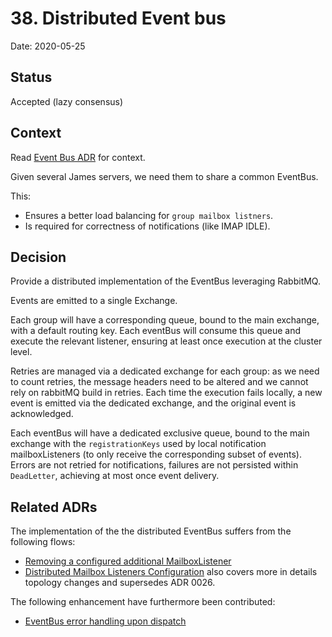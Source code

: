 # 38. Distributed Event bus

Date: 2020-05-25

## Status

Accepted (lazy consensus)

## Context

Read [Event Bus ADR](0037-eventbus.md) for context.

Given several James servers, we need them to share a common EventBus.

This:
 - Ensures a better load balancing for `group mailbox listners`.
 - Is required for correctness of notifications (like IMAP IDLE).

## Decision

Provide a distributed implementation of the EventBus leveraging RabbitMQ.

Events are emitted to a single Exchange.

Each group will have a corresponding queue, bound to the main exchange, with a default routing key. Each eventBus
will consume this queue and execute the relevant listener, ensuring at least once execution at the cluster level.

Retries are managed via a dedicated exchange for each group: as we need to count retries, the message headers need to 
be altered and we cannot rely on rabbitMQ build in retries. Each time the execution fails locally, a new event is emitted 
via the dedicated exchange, and the original event is acknowledged.

Each eventBus will have a dedicated exclusive queue, bound to the main exchange with the `registrationKeys` used by local 
notification mailboxListeners (to only receive the corresponding subset of events). Errors are not retried for 
notifications, failures are not persisted within `DeadLetter`, achieving at most once event delivery.

## Related ADRs

The implementation of the the distributed EventBus suffers from the following flows:

 - [Removing a configured additional MailboxListener](0026-removing-configured-additional-mailboxListeners.md)
 - [Distributed Mailbox Listeners Configuration](0035-distributed-listeners-configuration.md) also covers more in details
 topology changes and supersedes ADR 0026. 
 
The following enhancement have furthermore been contributed:

 - [EventBus error handling upon dispatch](0027-eventBus-error-handling-upon-dispatch.md)